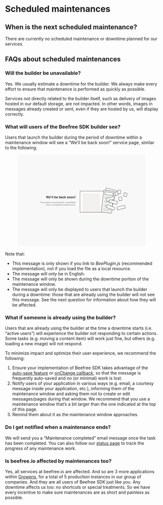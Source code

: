 # Scheduled maintenances

## When is the next scheduled maintenance? <a href="#when-is-the-next-scheduled-maintenance" id="when-is-the-next-scheduled-maintenance"></a>

There are currently no scheduled maintenance or downtime planned for our services.

## FAQs about scheduled maintenances <a href="#faqs-about-scheduled-maintenances" id="faqs-about-scheduled-maintenances"></a>

### Will the builder be unavailable? <a href="#will-the-builder-be-unavailable" id="will-the-builder-be-unavailable"></a>

Yes. We usually estimate a downtime for the builder. We always make every effort to ensure that maintenance is performed as quickly as possible.

Services not directly related to the builder itself, such as delivery of images hosted in our default storage, are not impacted. In other words, images in messages already created or sent, even if they are hosted by us, will display correctly.

### What will users of the Beefree SDK builder see? <a href="#what-will-users-of-the-beefree-sdk-builder-see" id="what-will-users-of-the-beefree-sdk-builder-see"></a>

Users that launch the builder during the period of downtime within a maintenance window will see a “We’ll be back soon!” service page, similar to the following.

<figure><img src=".gitbook/assets/BEE-maintenance-sm.png" alt=""><figcaption></figcaption></figure>

Note that:

* This message is only shown if you link to _BeePlugin.js_ (recommended implementation), not if you load the file as a local resource.
* The message will only be in English.
* The message will only be shown during the downtime portion of the maintenance window.
* The message will only be displayed to users that launch the builder during a downtime: those that are already using the builder will not see this message. See the next question for information about how they will be affected.

### What if someone is already using the builder? <a href="#what-if-someone-is-already-using-the-builder" id="what-if-someone-is-already-using-the-builder"></a>

Users that are already using the builder at the time a downtime starts (i.e. “active users”) will experience the builder not responding to certain actions. Some tasks (e.g. moving a content item) will work just fine, but others (e.g. loading a new image) will not respond.

To minimize impact and optimize their user experience, we recommend the following:

1. Ensure your implementation of Beefree SDK takes advantage of the [auto-save feature](readme/installation/configuration-parameters/) or [onChange callback](tracking-message-changes.md), so that the message is frequently auto-saved and no (or minimal) work is lost.
2. Notify users of your application in various ways (e.g. email, a courtesy message inside your application, etc.), informing them of the maintenance window and asking them not to create or edit messages/pages during that window. We recommend that you use a maintenance window that’s a bit larger than the one indicated at the top of this page.
3. Remind them about it as the maintenance window approaches.

### Do I get notified when a maintenance ends? <a href="#do-i-get-notified-when-a-maintenance-ends" id="do-i-get-notified-when-a-maintenance-ends"></a>

We will send you a “Maintenance completed” email message once the task has been completed. You can also follow our [status page](http://status.beefree.io/) to track the progress of any maintenance work.

### Is beefree.io affected by maintenances too? <a href="#is-beefreeio-affected-by-maintenances-too" id="is-beefreeio-affected-by-maintenances-too"></a>

Yes, all services at beefree.io are affected. And so are 3 more applications within [Growens](http://mailupgroup.com/), for a total of 5 production instances in our group of companies. And they are all users of Beefree SDK just like you. Any downtime affects us too: no shortcuts or special treatments. So we have every incentive to make sure maintenances are as short and painless as possible.
